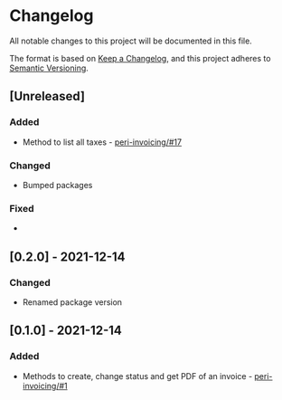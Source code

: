 # Changelog

All notable changes to this project will be documented in this file.

The format is based on [Keep a Changelog](https://keepachangelog.com/en/1.0.0/),
and this project adheres to [Semantic Versioning](https://semver.org/spec/v2.0.0.html).

## [Unreleased]

### Added

* Method to list all taxes - [peri-invoicing/#17](https://github.com/ripe-tech/peri-invoicing/issues/17)

### Changed

* Bumped packages

### Fixed

*

## [0.2.0] - 2021-12-14

### Changed

* Renamed package version

## [0.1.0] - 2021-12-14

### Added

* Methods to create, change status and get PDF of an invoice - [peri-invoicing/#1](https://github.com/ripe-tech/peri-invoicing/issues/1)
